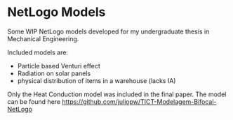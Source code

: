 # NetLogo Models
Some WIP NetLogo models developed for my undergraduate thesis in Mechanical Engineering.

Included models are: 
- Particle based Venturi effect
- Radiation on solar panels
- physical distribution of items in a warehouse (lacks IA)

Only the Heat Conduction model was included in the final paper. 
The model can be found here https://github.com/juliopw/TICT-Modelagem-Bifocal-NetLogo
